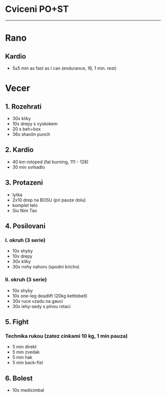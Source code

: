 # Cviceni PO+ST
---
# Rano
## Kardio
* 5x5 min as fast as I can (endurance, 16, 1 min. rest)
# Vecer
## 1. Rozehrati
* 30x kliky
* 10x drepy s vyskokem
* 20 s beh+box
* 36x shaolin punch
## 2. Kardio
* 40 km rotoped (fat burning, 111 - 128)
* 30 min svihadlo
## 3. Protazeni
* lytka
* 2x10 drep na BOSU (pri pauze dolu)
* komplet telo
* Siu Nim Tao
## 4. Posilovani
### I. okruh (3 serie)
* 10x shyby
* 10x drepy
* 30x kliky
* 30x nohy nahoru (spodni bricho)
### II. okruh (3 serie)
* 10x shyby
* 10x one-leg deadlift (20kg kettlebell)
* 30x ruce vzadu na gauci
* 30x lehy-sedy s plnou rotaci
## 5. Fight
### Technika rukou (zatez cinkami 10 kg, 1 min pauza)
* 5 min direkt
* 5 min zvedak
* 5 min hak
* 5 min back-fist

## 6. Bolest
* 10x medicimbal

